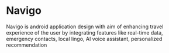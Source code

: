 # Navigo
Navigo is android application design with aim of enhancing travel experience of the user by integrating features like real-time data, emergency contacts, local lingo, AI voice assistant, personalized recommendation
